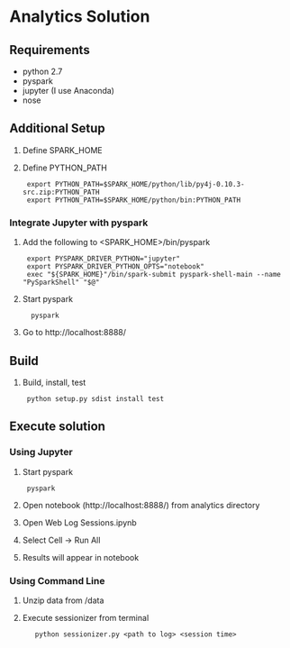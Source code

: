 # Analytics Solution

## Requirements

- python 2.7
- pyspark
- jupyter (I use Anaconda)
- nose

## Additional Setup

1. Define SPARK_HOME
2. Define PYTHON_PATH

        export PYTHON_PATH=$SPARK_HOME/python/lib/py4j-0.10.3-src.zip:PYTHON_PATH
        export PYTHON_PATH=$SPARK_HOME/python/bin:PYTHON_PATH

### Integrate Jupyter with pyspark

1. Add the following to <SPARK_HOME>/bin/pyspark

        export PYSPARK_DRIVER_PYTHON="jupyter"
        export PYSPARK_DRIVER_PYTHON_OPTS="notebook"
        exec "${SPARK_HOME}"/bin/spark-submit pyspark-shell-main --name "PySparkShell" "$@"
        
2. Start pyspark

         pyspark
        
3. Go to http://localhost:8888/

## Build

1. Build, install, test

        python setup.py sdist install test

## Execute solution

### Using Jupyter

1. Start pyspark

        pyspark
	
2. Open notebook (http://localhost:8888/) from analytics directory
3. Open Web Log Sessions.ipynb
4. Select Cell -> Run All
5. Results will appear in notebook

### Using Command Line

1. Unzip data from <root>/data
2. Execute sessionizer from terminal

          python sessionizer.py <path to log> <session time>
      
